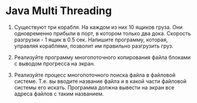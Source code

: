   # Java Multi Threading
1) Существуют три корабля. На каждом из них 10 ящиков груза.
Они одновременно прибыли в порт, в котором только два
дока. Скорость разгрузки - 1 ящик в 0.5 сек. Напишите
программу, которая, управляя кораблями, позволит им
правильно разгрузить груз.

2) Реализуйте программу многопоточного копирования файла
блоками с выводом прогресса на экран.

3) Реализуйте процесс многопоточного поиска файла в
файловой системе. Т.е. вы вводите название файла и в какой
части файловой системы его искать. Программа должна
вывести на экран все адреса файлов с таким названием.
